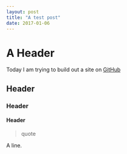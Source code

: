 ```yaml
---
layout: post
title: "A test post"
date: 2017-01-06
---
```


# A Header

Today I am trying to build out a site on [GitHub](http://github.com)

## Header
### Header
#### Header
> quote

A line.

